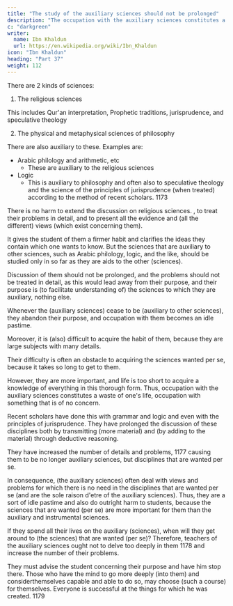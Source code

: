 ```yaml
---
title: "The study of the auxiliary sciences should not be prolonged"
description: "The occupation with the auxiliary sciences constitutes a waste of one's life, occupation with something that is of no concern"
c: "darkgreen"
writer:
  name: Ibn Khaldun
  url: https://en.wikipedia.org/wiki/Ibn_Khaldun
icon: "Ibn Khaldun"
heading: "Part 37"
weight: 112
---
```



<!-- ## 37. The study of the auxiliary sciences should not be prolonged, and their problems should not be treated in detail.1171 -->

There are 2 kinds of sciences:

1. The religious sciences

This includes Qur'an interpretation, Prophetic traditions, jurisprudence, and speculative theology

2. The physical and metaphysical sciences of philosophy

There are also auxiliary to these. Examples are:
- Arabic philology and arithmetic, etc
  - These are auxiliary to the religious sciences
- Logic
  - This is auxiliary to philosophy and often also to speculative theology and the science of the principles of jurisprudence (when treated) according to the method of recent scholars. 1173

There is no harm to extend the discussion on religious sciences. , to treat their problems in detail, and to present all the evidence and (all the different) views (which exist concerning them). 

It gives the student of them a firmer habit and clarifies the ideas they contain which one wants to know. But the sciences that are auxiliary to other sciences, such as Arabic philology, logic, and the like, should be studied only in so far as they are aids to the other (sciences).

Discussion of them should not be prolonged, and the problems should not be treated in detail, as this would lead away from their purpose, and their purpose is (to facilitate understanding of) the sciences to which they are auxiliary, nothing else. 

Whenever the (auxiliary sciences) cease to be (auxiliary to other sciences), they abandon their purpose, and occupation with them becomes an idle pastime.

<!-- 1174 -->
Moreover, it is (also) difficult to acquire the habit of them, because they are large subjects with many details. 

Their difficulty is often an obstacle to acquiring the sciences wanted per se, because it takes so long to get to them. 

However, they are more important, and life is too short to acquire a knowledge of everything in this thorough form. Thus, occupation with the auxiliary sciences constitutes a waste of one's life, occupation with something that is of no concern.

<!-- 1176 -->
Recent scholars have done this with grammar and logic and even with the principles of jurisprudence. They have prolonged the discussion of these disciplines both by transmitting (more material) and (by adding to the material) through deductive reasoning. 

They have increased the number of details and problems, 1177 causing them to be no longer auxiliary sciences, but disciplines that are wanted per se. 

In consequence, (the auxiliary sciences) often deal with views and problems for which there is no need in the disciplines that are wanted per se (and are the sole raison d'etre of the auxiliary sciences). Thus, they are a sort of idle pastime and also do outright harm to students, because the sciences that are wanted (per se) are more important for them than the auxiliary and instrumental sciences. 

If they spend all their lives on the auxiliary (sciences), when will they get around to (the sciences) that are wanted (per se)? Therefore, teachers of the auxiliary sciences ought not to delve too deeply in them 1178 and increase the number of their problems. 

They must advise the student concerning their purpose and have him stop there. Those who have the mind to go more deeply (into them) and considerthemselves capable and able to do so, may choose (such a course) for themselves. Everyone is successful at the things for which he was created. 1179


